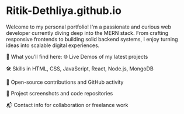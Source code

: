 # Ritik-Dethliya.github.io

Welcome to my personal portfolio! I'm a passionate and curious web developer currently diving deep into the MERN stack. From crafting responsive frontends to building solid backend systems, I enjoy turning ideas into scalable digital experiences.

🚀 What you’ll find here:
🌐 Live Demos of my latest projects

🛠️ Skills in HTML, CSS, JavaScript, React, Node.js, MongoDB

📂 Open-source contributions and GitHub activity

📸 Project screenshots and code repositories

📬 Contact info for collaboration or freelance work

